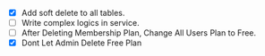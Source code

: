 - [x] Add soft delete to all tables.
- [ ] Write complex logics in service.
- [ ] After Deleting Membership Plan, Change All Users Plan to Free.
- [x] Dont Let Admin Delete Free Plan
